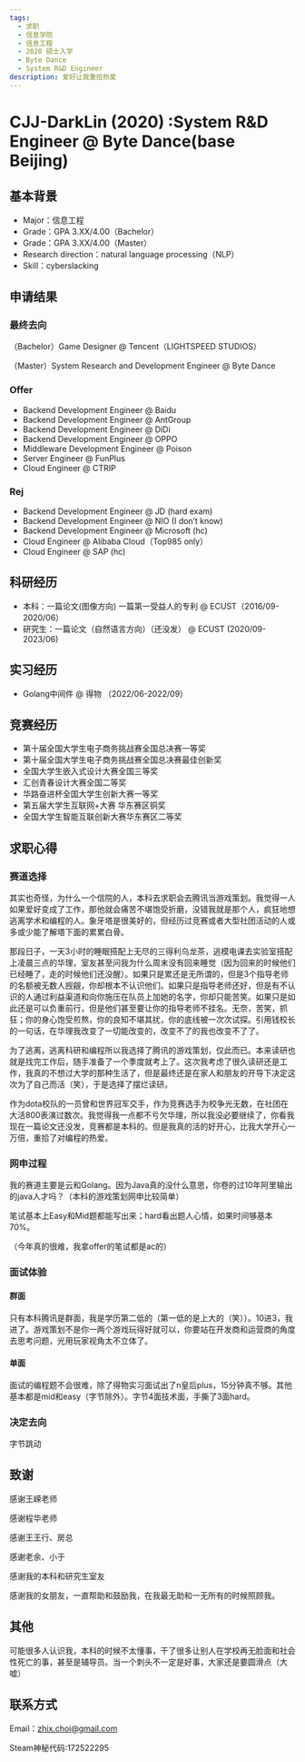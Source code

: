 ```yaml
---
tags:
  - 求职
  - 信息学院
  - 信息工程
  - 2020 硕士入学
  - Byte Dance
  - System R&D Engineer
description: 爱好让我重拾热爱
---
```


# CJJ-DarkLin (2020) :System R&D Engineer @ Byte Dance(base Beijing)

## 基本背景
- Major：信息工程
-	Grade：GPA 3.XX/4.00（Bachelor）
- Grade：GPA 3.XX/4.00（Master）
- Research direction：natural language processing（NLP）
- Skill：cyberslacking


## 申请结果

### 最终去向

（Bachelor）Game Designer @ Tencent（LIGHTSPEED STUDIOS）

（Master）System Research and Development Engineer @ Byte Dance

### Offer

- Backend Development Engineer @ Baidu
- Backend Development Engineer @ AntGroup
- Backend Development Engineer @ DiDi
- Backend Development Engineer @ OPPO
- Middleware Development Engineer @ Poison
- Server Engineer @ FunPlus
- Cloud Engineer @ CTRIP
 
### Rej

- Backend Development Engineer @ JD (hard exam)
- Backend Development Engineer @ NIO (I don’t know)
- Backend Development Engineer @ Microsoft (hc)
- Cloud Engineer @ Alibaba Cloud（Top985 only）
- Cloud Engineer @ SAP (hc)


## 科研经历

- 本科：一篇论文(图像方向)  一篇第一受益人的专利 @ ECUST（2016/09-2020/06）
- 研究生：一篇论文（自然语言方向）（还没发） @ ECUST (2020/09-2023/06)

## 实习经历

- Golang中间件 @ 得物 （2022/06-2022/09）

## 竞赛经历

- 第十届全国大学生电子商务挑战赛全国总决赛一等奖 
- 第十届全国大学生电子商务挑战赛全国总决赛最佳创新奖
- 全国大学生嵌入式设计大赛全国三等奖
- 汇创青春设计大赛全国二等奖
- 华路奋进杯全国大学生创新大赛一等奖
- 第五届大学生互联网+大赛 华东赛区铜奖
- 全国大学生智能互联创新大赛华东赛区二等奖

## 求职心得

### 赛道选择

其实也奇怪，为什么一个信院的人，本科去求职会去腾讯当游戏策划。我觉得一人如果爱好变成了工作，那他就会痛苦不堪饱受折磨，没错我就是那个人，疯狂地想逃离学术和编程的人。象牙塔是很美好的，但经历过竞赛或者大型社团活动的人或多或少能了解塔下面的累累白骨。

那段日子，一天3小时的睡眠搭配上无尽的三得利乌龙茶，逃模电课去实验室搭配上凌晨三点的华理，室友甚至问我为什么周末没有回来睡觉（因为回来的时候他们已经睡了，走的时候他们还没醒）。如果只是累还是无所谓的，但是3个指导老师的名额被无数人觊觎，你却根本不认识他们。如果只是指导老师还好，但是有不认识的人通过利益渠道和向你施压在队员上加她的名字，你却只能苦笑。如果只是如此还是可以负重前行，但是他们甚至要让你的指导老师不挂名。无奈，苦笑，抓狂；你的身心饱受煎熬，你的良知不堪其扰，你的底线被一次次试探。引用钱校长的一句话，在华理我改变了一切能改变的，改变不了的我也改变不了了。

为了逃离，逃离科研和编程所以我选择了腾讯的游戏策划，仅此而已。本来读研也就是找完工作后，随手准备了一个季度就考上了。这次我考虑了很久读研还是工作，我真的不想过大学的那种生活了，但是最终还是在家人和朋友的开导下决定这次为了自己而活（笑），于是选择了摆烂读研。

作为dota校队的一员曾和世界冠军交手，作为竞赛选手为校争光无数，在社团在大活800表演过数次。我觉得我一点都不亏欠华理，所以我没必要继续了，你看我现在一篇论文还没发，竞赛都是本科的。但是我真的活的好开心，比我大学开心一万倍，重拾了对编程的热爱。

### 网申过程

我的赛道主要是云和Golang。因为Java真的没什么意思，你卷的过10年阿里输出的java人才吗？（本科的游戏策划网申比较简单）

笔试基本上Easy和Mid题都能写出来；hard看出题人心情，如果时间够基本70%。

（今年真的很难，我拿offer的笔试都是ac的）

### 面试体验

#### 群面

只有本科腾讯是群面，我是学历第二低的（第一低的是上大的（笑））。10进3，我进了。游戏策划不是你一两个游戏玩得好就可以，你要站在开发商和运营商的角度去思考问题，光用玩家视角太不立体了。
  
#### 单面

面试的编程题不会很难，除了得物实习面试出了n皇后plus，15分钟真不够。其他基本都是mid和easy（字节除外）。字节4面技术面，手撕了3面hard。

### 决定去向

字节跳动

## 致谢

感谢王嵘老师

感谢程华老师

感谢王王行、房总

感谢老余、小于

感谢我的本科和研究生室友

感谢我的女朋友，一直帮助和鼓励我，在我最无助和一无所有的时候照顾我。

## 其他

可能很多人认识我，本科的时候不太懂事，干了很多让别人在学校再无脸面和社会性死亡的事，甚至是辅导员。当一个刺头不一定是好事，大家还是要圆滑点（大嘘）

## 联系方式 

Email：zhix.choi@gmail.com

Steam神秘代码:172522295

<!-- <这部分optional> -->
